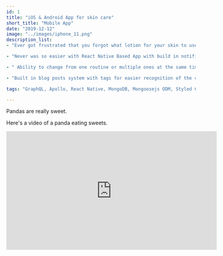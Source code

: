 ```yaml
---
id: 1
title: "iOS & Android App for skin care"
short_title: "Mobile App"
date: "2019-12-12"
image: "../images/iphone_11.png"
description_list: 
- "Ever got frustrated that you forgot what lotion for your skin to use ? And at what hour ? And in which order from the multitude of types and brands ?  " 

- "Never was so easier with React Native Based App with build in notification system based on the user prefferences, that redirects after press to the designated routine, containing all the needed products."

- " Ability to change from one routine or multiple ones at the same time."

- "Built in blog posts system with tags for easier recognition of the content."

tags: "GraphQL, Apollo, React Native, MongoDB, Mongoosejs ODM, Styled Components"

---
```


Pandas are really sweet.

Here's a video of a panda eating sweets.

<iframe width="560" height="315" src="https://www.youtube.com/embed/4n0xNbfJLR8" frameborder="0" allowfullscreen></iframe>


